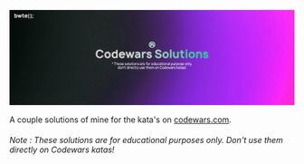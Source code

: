 <img src= https://github.com/bwte/codewars/blob/main/image.png></img>

A couple solutions of mine for the kata's on [codewars.com](https://www.codewars.com/r/NcXLyg).

###### Note : These solutions are for educational purposes only. Don't use them directly on Codewars katas!
